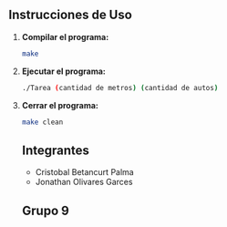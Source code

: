 
## Instrucciones de Uso

1. **Compilar el programa:**
    ```sh
    make
    ```

2. **Ejecutar el programa:**
    ```sh
    ./Tarea (cantidad de metros) (cantidad de autos)
    ```

3. **Cerrar el programa:**
    ```sh
    make clean
    ```


    ## Integrantes

    - Cristobal Betancurt Palma
    - Jonathan Olivares Garces


    ## Grupo 9 